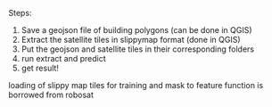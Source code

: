 
Steps:
1. Save a geojson file of building polygons (can be done in QGIS)
2. Extract the satellite tiles in slippymap format (done in QGIS)
3. Put the geojson and satellite tiles in their corresponding folders
4. run extract and predict
5. get result!




loading of slippy map tiles for training and mask to feature function is borrowed from robosat